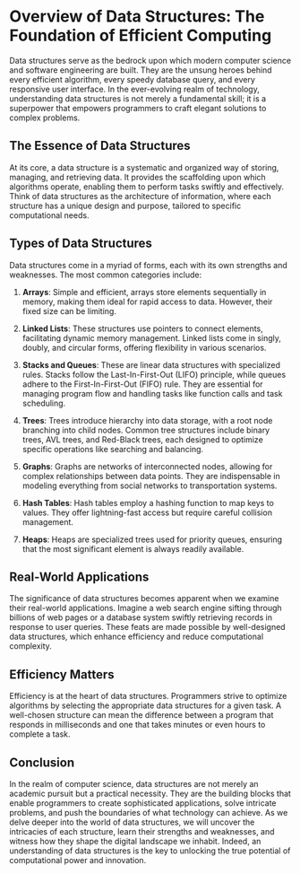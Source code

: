 # Overview of Data Structures: The Foundation of Efficient Computing

Data structures serve as the bedrock upon which modern computer science and software engineering are built. They are the unsung heroes behind every efficient algorithm, every speedy database query, and every responsive user interface. In the ever-evolving realm of technology, understanding data structures is not merely a fundamental skill; it is a superpower that empowers programmers to craft elegant solutions to complex problems.

## The Essence of Data Structures

At its core, a data structure is a systematic and organized way of storing, managing, and retrieving data. It provides the scaffolding upon which algorithms operate, enabling them to perform tasks swiftly and effectively. Think of data structures as the architecture of information, where each structure has a unique design and purpose, tailored to specific computational needs.

## Types of Data Structures

Data structures come in a myriad of forms, each with its own strengths and weaknesses. The most common categories include:

1. **Arrays**: Simple and efficient, arrays store elements sequentially in memory, making them ideal for rapid access to data. However, their fixed size can be limiting.

2. **Linked Lists**: These structures use pointers to connect elements, facilitating dynamic memory management. Linked lists come in singly, doubly, and circular forms, offering flexibility in various scenarios.

3. **Stacks and Queues**: These are linear data structures with specialized rules. Stacks follow the Last-In-First-Out (LIFO) principle, while queues adhere to the First-In-First-Out (FIFO) rule. They are essential for managing program flow and handling tasks like function calls and task scheduling.

4. **Trees**: Trees introduce hierarchy into data storage, with a root node branching into child nodes. Common tree structures include binary trees, AVL trees, and Red-Black trees, each designed to optimize specific operations like searching and balancing.

5. **Graphs**: Graphs are networks of interconnected nodes, allowing for complex relationships between data points. They are indispensable in modeling everything from social networks to transportation systems.

6. **Hash Tables**: Hash tables employ a hashing function to map keys to values. They offer lightning-fast access but require careful collision management.

7. **Heaps**: Heaps are specialized trees used for priority queues, ensuring that the most significant element is always readily available.

## Real-World Applications

The significance of data structures becomes apparent when we examine their real-world applications. Imagine a web search engine sifting through billions of web pages or a database system swiftly retrieving records in response to user queries. These feats are made possible by well-designed data structures, which enhance efficiency and reduce computational complexity.

## Efficiency Matters

Efficiency is at the heart of data structures. Programmers strive to optimize algorithms by selecting the appropriate data structures for a given task. A well-chosen structure can mean the difference between a program that responds in milliseconds and one that takes minutes or even hours to complete a task.

## Conclusion

In the realm of computer science, data structures are not merely an academic pursuit but a practical necessity. They are the building blocks that enable programmers to create sophisticated applications, solve intricate problems, and push the boundaries of what technology can achieve. As we delve deeper into the world of data structures, we will uncover the intricacies of each structure, learn their strengths and weaknesses, and witness how they shape the digital landscape we inhabit. Indeed, an understanding of data structures is the key to unlocking the true potential of computational power and innovation.

